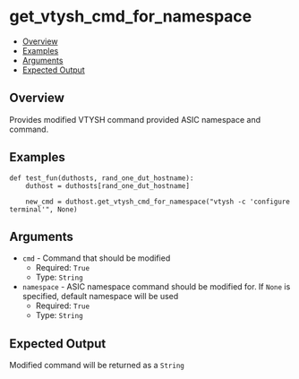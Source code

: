 # get_vtysh_cmd_for_namespace

- [Overview](#overview)
- [Examples](#examples)
- [Arguments](#arguments)
- [Expected Output](#expected-output)

## Overview
Provides modified VTYSH command provided ASIC namespace and command.

## Examples
```
def test_fun(duthosts, rand_one_dut_hostname):
    duthost = duthosts[rand_one_dut_hostname]

    new_cmd = duthost.get_vtysh_cmd_for_namespace("vtysh -c 'configure terminal'", None)
```

## Arguments
- `cmd` - Command that should be modified
    - Required: `True`
    - Type: `String`
- `namespace` - ASIC namespace command should be modified for. If `None` is specified, default namespace will be used
    - Required: `True`
    - Type: `String`


## Expected Output
Modified command will be returned as a `String`